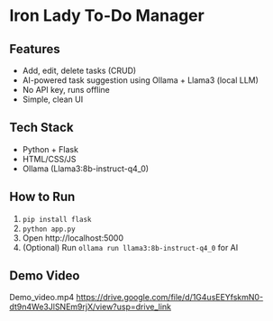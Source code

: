 # Iron Lady To-Do Manager

## Features
- Add, edit, delete tasks (CRUD)
- AI-powered task suggestion using Ollama + Llama3 (local LLM)
- No API key, runs offline
- Simple, clean UI

## Tech Stack
- Python + Flask
- HTML/CSS/JS
- Ollama (Llama3:8b-instruct-q4_0)

## How to Run
1. `pip install flask`
2. `python app.py`
3. Open http://localhost:5000
4. (Optional) Run `ollama run llama3:8b-instruct-q4_0` for AI

## Demo Video
Demo_video.mp4
https://drive.google.com/file/d/1G4usEEYfskmN0-dt9n4We3JlSNEm9rjX/view?usp=drive_link
